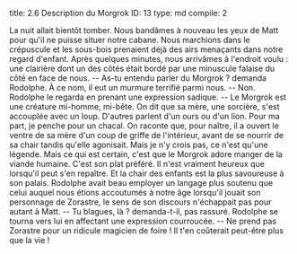 title:          2.6 Description du Morgrok
ID:             13
type:           md
compile:        2


La nuit allait bientôt tomber. Nous bandâmes à nouveau les yeux de Matt pour qu'il ne puisse situer notre cabane. Nous marchions dans le crépuscule et les sous-bois prenaient déjà des airs menaçants dans notre regard d'enfant. Après quelques minutes, nous arrivâmes à l'endroit voulu : une clairière dont un des côtés était bordé par une minuscule falaise du côté en face de nous.
-- As-tu entendu parler du Morgrok ? demanda Rodolphe.
À ce nom, il eut un murmure terrifié parmi nous.
-- Non.
Rodolphe le regarda en prenant une expression sadique.
-- Le Morgrok est une créature mi-homme, mi-bête. On dit que sa mère, une sorcière, s'est accouplée avec un loup. D'autres parlent d'un ours ou d'un lion. Pour ma part, je penche pour un chacal. On raconte que, pour naître, il a ouvert le ventre de sa mère d'un coup de griffe de l'intérieur, avant de se nourrir de sa chair tandis qu'elle agonisait. Mais je n'y crois pas, ce n'est qu'une légende. Mais ce qui est certain, c'est que le Morgrok adore manger de la viande humaine. C'est son plat préféré. Il n'est vraiment heureux que lorsqu'il peut s'en repaître. Et la chair des enfants est la plus savoureuse à son palais.
Rodolphe avait beau employer un langage plus soutenu que celui auquel nous étions accoutumés à notre âge lorsqu'il jouait son personnage de Zorastre, le sens de son discours n'échappait pas pour autant à Matt.
-- Tu blagues, là ? demanda-t-il, pas rassuré.
Rodolphe se tourna vers lui en affectant une expression courroucée.
-- Ne prend pas Zorastre pour un ridicule magicien de foire ! Il t'en coûterait peut-être plus que la vie !